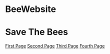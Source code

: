 # BeeWebsite
<!DOCTYPE html>
<html>
<body>
<h1>Save The Bees</h1>
<a href="/bee_html" target="_blank">First Page</a>
<a href="/bee_html" target="_blank">Second Page</a>
<a href="/bee_html" target="_blank">Third Page</a>
<a href="/general_page_html" target="_blank">Fourth Page</a>
</body>
</html>
